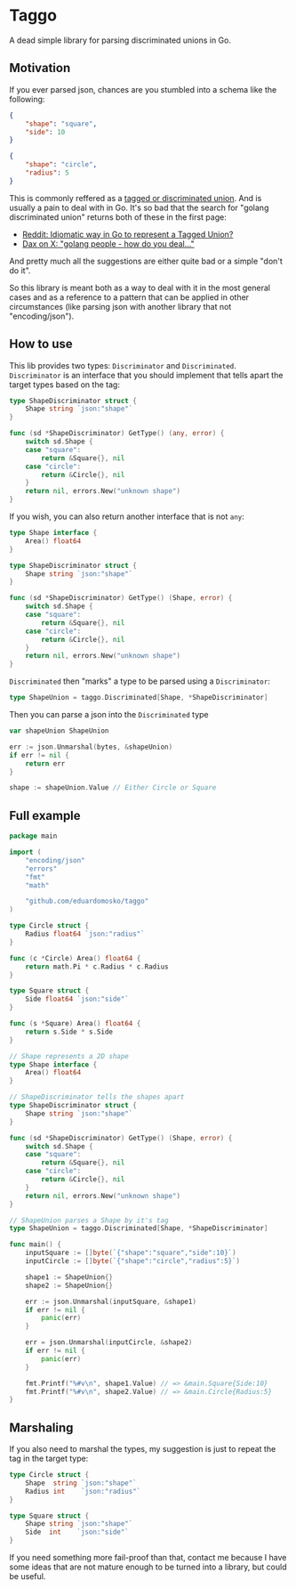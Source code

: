# Taggo

A dead simple library for parsing discriminated unions in Go.

## Motivation

If you ever parsed json, chances are you stumbled into a schema like the
following:

```json
{
    "shape": "square",
    "side": 10
}
```

```json
{
    "shape": "circle",
    "radius": 5
}
```

This is commonly reffered as a [tagged or discriminated
union](https://en.wikipedia.org/wiki/Tagged_union). And is usually a pain to
deal with in Go. It's so bad that the search for "golang discriminated union"
returns both of these in the first page:

 - [Reddit: Idiomatic way in Go to represent a Tagged Union?](https://www.reddit.com/r/golang/comments/13hjevf/idiomatic_way_in_go_to_represent_a_tagged_union/)
 - [Dax on X: "golang people - how do you deal..."](https://twitter.com/thdxr/status/1726269236577010031)

And pretty much all the suggestions are either quite bad or a simple "don't do
it".

So this library is meant both as a way to deal with it in the most general
cases and as a reference to a pattern that can be applied in other
circumstances (like parsing json with another library that not
"encoding/json").

## How to use

This lib provides two types: `Discriminator` and `Discriminated`.
`Discriminator` is an interface that you should implement that tells apart the
target types based on the tag:

```go
type ShapeDiscriminator struct {
	Shape string `json:"shape"`
}

func (sd *ShapeDiscriminator) GetType() (any, error) {
	switch sd.Shape {
	case "square":
		return &Square{}, nil
	case "circle":
		return &Circle{}, nil
	}
	return nil, errors.New("unknown shape")
}
```

If you wish, you can also return another interface that is not `any`:


```go
type Shape interface {
	Area() float64
}

type ShapeDiscriminator struct {
	Shape string `json:"shape"`
}

func (sd *ShapeDiscriminator) GetType() (Shape, error) {
	switch sd.Shape {
	case "square":
		return &Square{}, nil
	case "circle":
		return &Circle{}, nil
	}
	return nil, errors.New("unknown shape")
}
```

`Discriminated` then "marks" a type to be parsed using a `Discriminator`:

```go
type ShapeUnion = taggo.Discriminated[Shape, *ShapeDiscriminator]
```

Then you can parse a json into the `Discriminated` type

```go
var shapeUnion ShapeUnion

err := json.Unmarshal(bytes, &shapeUnion)
if err != nil {
	return err
}

shape := shapeUnion.Value // Either Circle or Square
```


## Full example


```go
package main

import (
	"encoding/json"
	"errors"
	"fmt"
	"math"

	"github.com/eduardomosko/taggo"
)

type Circle struct {
	Radius float64 `json:"radius"`
}

func (c *Circle) Area() float64 {
	return math.Pi * c.Radius * c.Radius
}

type Square struct {
	Side float64 `json:"side"`
}

func (s *Square) Area() float64 {
	return s.Side * s.Side
}

// Shape represents a 2D shape
type Shape interface {
	Area() float64
}

// ShapeDiscriminator tells the shapes apart
type ShapeDiscriminator struct {
	Shape string `json:"shape"`
}

func (sd *ShapeDiscriminator) GetType() (Shape, error) {
	switch sd.Shape {
	case "square":
		return &Square{}, nil
	case "circle":
		return &Circle{}, nil
	}
	return nil, errors.New("unknown shape")
}

// ShapeUnion parses a Shape by it's tag
type ShapeUnion = taggo.Discriminated[Shape, *ShapeDiscriminator]

func main() {
	inputSquare := []byte(`{"shape":"square","side":10}`)
	inputCircle := []byte(`{"shape":"circle","radius":5}`)

	shape1 := ShapeUnion{}
	shape2 := ShapeUnion{}

	err := json.Unmarshal(inputSquare, &shape1)
	if err != nil {
		panic(err)
	}

	err = json.Unmarshal(inputCircle, &shape2)
	if err != nil {
		panic(err)
	}

	fmt.Printf("%#v\n", shape1.Value) // => &main.Square{Side:10}
	fmt.Printf("%#v\n", shape2.Value) // => &main.Circle{Radius:5}
}
```

## Marshaling

If you also need to marshal the types, my suggestion is just to
repeat the tag in the target type:

```go
type Circle struct {
	Shape  string `json:"shape"`
	Radius int    `json:"radius"`
}

type Square struct {
	Shape string `json:"shape"`
	Side  int    `json:"side"`
}
```

If you need something more fail-proof than that, contact me because I have some
ideas that are not mature enough to be turned into a library, but could be
useful.

